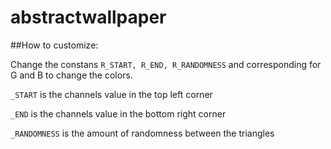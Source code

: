 # abstractwallpaper

##How to customize:

Change the constans `R_START, R_END, R_RANDOMNESS` and corresponding for G and B to change the colors.

`_START` is the channels value in the top left corner

`_END` is the channels value in the bottom right corner

`_RANDOMNESS` is the amount of randomness between the triangles
